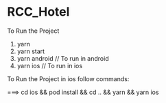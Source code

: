 # RCC_Hotel

To Run the Project

1. yarn
2. yarn start
3. yarn android // To run in android
4. yarn ios // To run in ios

To Run the Project in ios follow commands:

 ===> cd ios && pod install && cd .. && yarn && yarn ios
